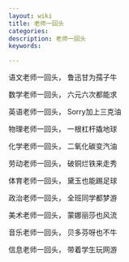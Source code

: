 ```yaml
---
layout: wiki
title: 老师一回头
categories: 
description: 老师一回头
keywords: 

---
```


语文老师一回头， 鲁迅甘为孺子牛

数学老师一回头， 六元六次都能求

英语老师一回头， Sorry加上三克油

物理老师一回头， 一根杠杆撬地球

化学老师一回头， 二氧化碳变汽油

劳动老师一回头， 破铜烂铁来走秀

体育老师一回头， 黛玉也能踢足球

政治老师一回头， 全班同学都梦游

美术老师一回头， 蒙娜丽莎也风流

音乐老师一回头， 贝多芬呀也不牛

信息老师一回头， 带着学生玩网游
